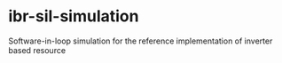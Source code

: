 # ibr-sil-simulation
Software-in-loop simulation for the reference implementation of inverter based resource
